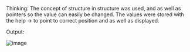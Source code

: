 Thinking: 
The concept of structure in structure was used, and as well as pointers so the value can easily be changed. The values were stored with the help -> to point to correct position and as well as displayed.

Output:

![image](https://github.com/user-attachments/assets/60e768ba-8a8f-40b4-a2a7-2c05273e6f28)
